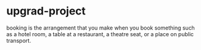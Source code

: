# upgrad-project
 booking is the arrangement that you make when you book something such as a hotel room, a table at a restaurant, a theatre seat, or a place on public transport.
